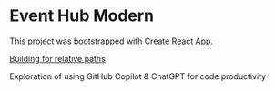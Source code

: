# Event Hub Modern

This project was bootstrapped with [Create React App](https://github.com/facebook/create-react-app).

[Building for relative paths](https://create-react-app.dev/docs/deployment/#building-for-relative-paths)

Exploration of using GitHub Copilot & ChatGPT for code productivity
